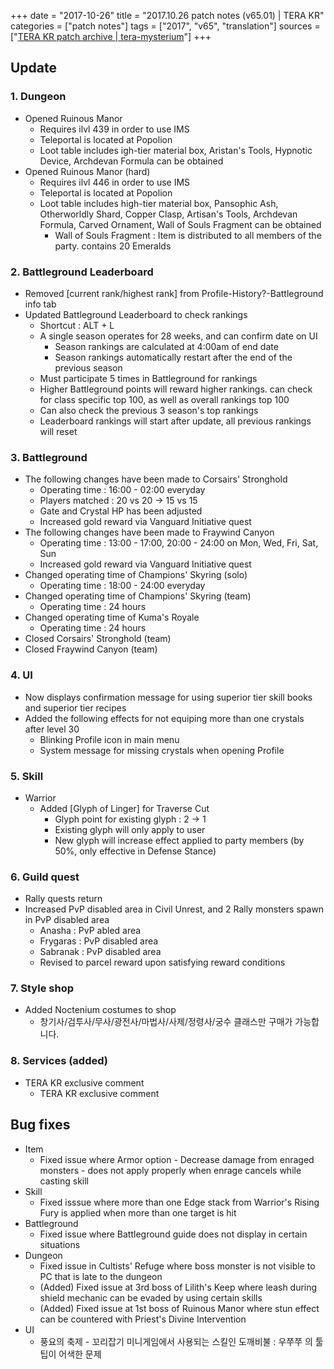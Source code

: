 +++
date = "2017-10-26"
title = "2017.10.26 patch notes (v65.01) | TERA KR"
categories = ["patch notes"]
tags = ["2017", "v65", "translation"]
sources = ["[TERA KR patch archive | tera-mysterium](/ko/patch/2017/v65-01)"]
+++

## Update

### **1.** Dungeon
- Opened Ruinous Manor
  - Requires ilvl 439 in order to use IMS
  - Teleportal is located at Popolion
  - Loot table includes igh-tier material box, Aristan's Tools, Hypnotic Device, Archdevan Formula can be obtained
- Opened Ruinous Manor (hard)
  - Requires ilvl 446 in order to use IMS
  - Teleportal is located at Popolion
  - Loot table includes high-tier material box, Pansophic Ash, Otherworldly Shard, Copper Clasp, Artisan's Tools, Archdevan Formula, Carved Ornament, Wall of Souls Fragment can be obtained
    - Wall of Souls Fragment : Item is distributed to all members of the party. contains 20 Emeralds

### **2.** Battleground Leaderboard
- Removed [current rank/highest rank] from Profile-History?-Battleground info tab
- Updated Battleground Leaderboard to check rankings
  - Shortcut : ALT + L
  - A single season operates for 28 weeks, and can confirm date on UI
    - Season rankings are calculated at 4:00am of end date
    - Season rankings automatically restart after the end of the previous season
  - Must participate 5 times in Battleground for rankings
  - Higher Battleground points will reward higher rankings. can check for class specific top 100, as well as overall rankings top 100
  - Can also check the previous 3 season's top rankings
  - Leaderboard rankings will start after update, all previous rankings will reset

### **3.** Battleground
- The following changes have been made to Corsairs' Stronghold
  - Operating time : 16:00 - 02:00 everyday
  - Players matched : 20 vs 20 -> 15 vs 15
  - Gate and Crystal HP has been adjusted
  - Increased gold reward via Vanguard Initiative quest
- The following changes have been made to Fraywind Canyon
  - Operating time : 13:00 - 17:00, 20:00 - 24:00 on Mon, Wed, Fri, Sat, Sun
  - Increased gold reward via Vanguard Initiative quest
- Changed operating time of Champions' Skyring (solo)
  - Operating time : 18:00 - 24:00 everyday
- Changed operating time of Champions' Skyring (team)
  - Operating time : 24 hours
- Changed operating time of Kuma's Royale
  - Operating time : 24 hours
- Closed Corsairs' Stronghold (team)
- Closed Fraywind Canyon (team)

### **4.** UI
- Now displays confirmation message for using superior tier skill books and superior tier recipes
- Added the following effects for not equiping more than one crystals after level 30
  - Blinking Profile icon in main menu
  - System message for missing crystals when opening Profile

### **5.** Skill
- Warrior
  - Added [Glyph of Linger] for Traverse Cut
    - Glyph point for existing glyph : 2 -> 1
    - Existing glyph will only apply to user
    - New glyph will increase effect applied to party members (by 50%, only effective in Defense Stance)

### **6.** Guild quest
- Rally quests return 
- Increased PvP disabled area in Civil Unrest, and 2 Rally monsters spawn in PvP disabled area
  - Anasha : PvP abled area
  - Frygaras : PvP disabled area
  - Sabranak : PvP disabled area
  - Revised to parcel reward upon satisfying reward conditions

### **7.** Style shop
- Added Noctenium costumes to shop
  - 창기사/검투사/무사/광전사/마법사/사제/정령사/궁수 클래스만 구매가 가능합니다.

### **8.** Services (added)
- TERA KR exclusive comment
  - TERA KR exclusive comment

## Bug fixes

- Item
  - Fixed issue where Armor option - Decrease damage from enraged monsters - does not apply properly when enrage cancels while casting skill
- Skill
  - Fixed isssue where more than one Edge stack from Warrior's Rising Fury is applied when more than one target is hit
- Battleground
  - Fixed issue where Battleground guide does not display in certain situations
- Dungeon
  - Fixed issue in Cultists' Refuge where boss monster is not visible to PC that is late to the dungeon
  - (Added) Fixed issue at 3rd boss of Lilith's Keep where leash during shield mechanic can be evaded by using certain skills
  - (Added) Fixed issue at 1st boss of Ruinous Manor where stun effect can be countered with Priest's Divine Intervention
- UI
  - 풍요의 축제 - 꼬리잡기 미니게임에서 사용되는 스킬인 도깨비불 : 우쭈쭈 의 툴팁이 어색한 문제
